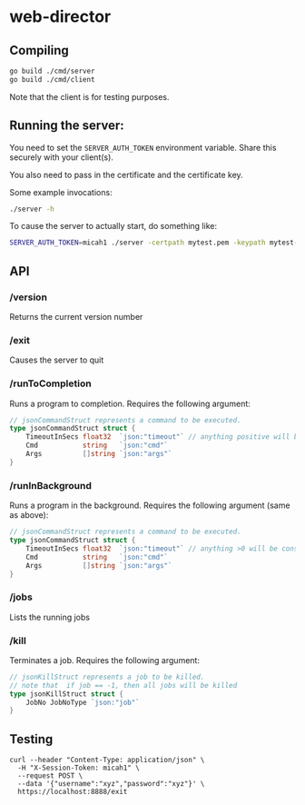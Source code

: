 # web-director

## Compiling

```bash
go build ./cmd/server
go build ./cmd/client
```

Note that the client is for testing purposes.

## Running the server:

You need to set the `SERVER_AUTH_TOKEN` environment variable.  Share this securely with your client(s).

You also need to pass in the certificate and the certificate key.  

Some example invocations:
```bash
./server -h
```
To cause the server to actually start, do something like:
```bash
SERVER_AUTH_TOKEN=micah1 ./server -certpath mytest.pem -keypath mytest-key.pem
```


## API

### /version

Returns the current version number

### /exit

Causes the server to quit

### /runToCompletion

Runs a program to completion.  Requires the following argument:

```go
// jsonCommandStruct represents a command to be executed.
type jsonCommandStruct struct {
	TimeoutInSecs float32  `json:"timeout"` // anything positive will be considered a timeout
	Cmd           string   `json:"cmd"`
	Args          []string `json:"args"`
}
```


### /runInBackground

Runs a program in the background.  Requires the following argument (same as above):

```go
// jsonCommandStruct represents a command to be executed.
type jsonCommandStruct struct {
	TimeoutInSecs float32  `json:"timeout"` // anything >0 will be considered a timeout
	Cmd           string   `json:"cmd"`
	Args          []string `json:"args"`
}
```

### /jobs

Lists the running jobs

### /kill

Terminates a job.  Requires the following argument:

```go
// jsonKillStruct represents a job to be killed.
// note that  if job == -1, then all jobs will be killed
type jsonKillStruct struct {
	JobNo JobNoType `json:"job"`
}
```


## Testing

```
curl --header "Content-Type: application/json" \
  -H "X-Session-Token: micah1" \
  --request POST \
  --data '{"username":"xyz","password":"xyz"}' \
  https://localhost:8888/exit
```